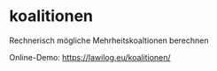# koalitionen
Rechnerisch mögliche Mehrheitskoaltionen berechnen

Online-Demo: https://lawilog.eu/koalitionen/
